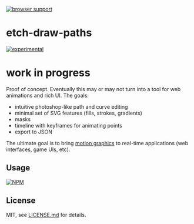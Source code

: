 [![browser support](https://ci.testling.com/mattdesl/etch-draw-paths.png)](https://ci.testling.com/mattdesl/etch-draw-paths)

# etch-draw-paths

[![experimental](http://badges.github.io/stability-badges/dist/experimental.svg)](http://github.com/badges/stability-badges)

# work in progress

Proof of concept. Eventually this may or may not turn into a tool for web animations and rich UI. The goals:

- intuitive photoshop-like path and curve editing
- minimal set of SVG features (fills, strokes, gradients)
- masks
- timeline with keyframes for animating points
- export to JSON 

The ultimate goal is to bring [motion graphics](https://www.youtube.com/watch?v=-L8tQyLEEZs) to real-time applications (web interfaces, game UIs, etc).

## Usage

[![NPM](https://nodei.co/npm/etch-draw-paths.png)](https://nodei.co/npm/etch-draw-paths/)

## License

MIT, see [LICENSE.md](http://github.com/mattdesl/etch-draw-paths/blob/master/LICENSE.md) for details.
